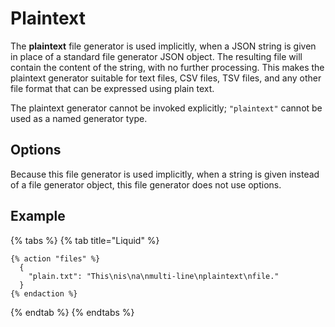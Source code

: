 # Plaintext

The **plaintext** file generator is used implicitly, when a JSON string is given in place of a standard file generator JSON object. The resulting file will contain the content of the string, with no further processing. This makes the plaintext generator suitable for text files, CSV files, TSV files, and any other file format that can be expressed using plain text.

The plaintext generator cannot be invoked explicitly; `"plaintext"` cannot be used as a named generator type.

## Options

Because this file generator is used implicitly, when a string is given instead of a file generator object, this file generator does not use options.

## Example

{% tabs %}
{% tab title="Liquid" %}
```liquid
{% action "files" %}
  {
    "plain.txt": "This\nis\na\nmulti-line\nplaintext\nfile."
  }
{% endaction %}
```
{% endtab %}
{% endtabs %}
